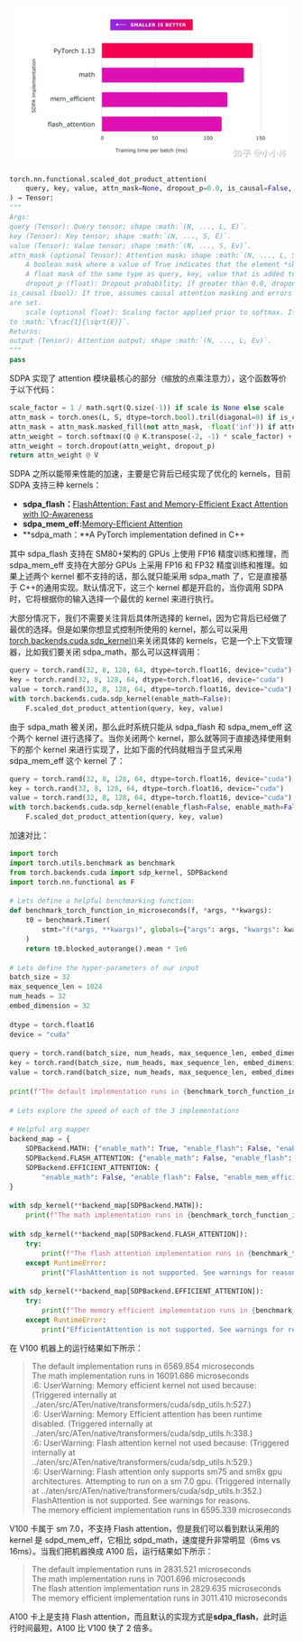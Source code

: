 ![各 kernal 优化效果对比](assents/Pasted%20image%2020230511213316.png)
```python
torch.nn.functional.scaled_dot_product_attention(
    query, key, value, attn_mask=None, dropout_p=0.0, is_causal=False, scale=None
) → Tensor:
"""
Args:
query (Tensor): Query tensor; shape :math:`(N, ..., L, E)`.
key (Tensor): Key tensor; shape :math:`(N, ..., S, E)`.
value (Tensor): Value tensor; shape :math:`(N, ..., S, Ev)`.
attn_mask (optional Tensor): Attention mask; shape :math:`(N, ..., L, S)`. Two types of masks are supported.
    A boolean mask where a value of True indicates that the element *should* take part in attention.
    A float mask of the same type as query, key, value that is added to the attention score.
    dropout_p (float): Dropout probability; if greater than 0.0, dropout is applied
is_causal (bool): If true, assumes causal attention masking and errors if both attn_mask and is_causal
are set.
    scale (optional float): Scaling factor applied prior to softmax. If None, the default value is set
to :math:`\frac{1}{\sqrt{E}}`.
Returns:
output (Tensor): Attention output; shape :math:`(N, ..., L, Ev)`.
"""
pass
```
SDPA 实现了 attention 模块最核心的部分（缩放的点乘注意力），这个函数等价于以下代码：

```python
scale_factor = 1 / math.sqrt(Q.size(-1)) if scale is None else scale
attn_mask = torch.ones(L, S, dtype=torch.bool).tril(diagonal=0) if is_causal else attn_mask
attn_mask = attn_mask.masked_fill(not attn_mask, -float('inf')) if attn_mask.dtype==torch.bool else attn_mask
attn_weight = torch.softmax((Q @ K.transpose(-2, -1) * scale_factor) + attn_mask, dim=-1)
attn_weight = torch.dropout(attn_weight, dropout_p)
return attn_weight @ V
```

SDPA 之所以能带来性能的加速，主要是它背后已经实现了优化的 kernels，目前 SDPA 支持三种 kernels：
-   **sdpa_flash：**[FlashAttention: Fast and Memory-Efficient Exact Attention with IO-Awareness](https://arxiv.org/abs/2205.14135)
-   **sdpa_mem_eff:**[Memory-Efficient Attention](https://github.com/facebookresearch/xformers)
-   **sdpa_math：**A PyTorch implementation defined in C++

其中 sdpa_flash 支持在 SM80+架构的 GPUs 上使用 FP16 精度训练和推理，而 sdpa_mem_eff 支持在大部分 GPUs 上采用 FP16 和 FP32 精度训练和推理。如果上述两个 kernel 都不支持的话，那么就只能采用 sdpa_math 了，它是直接基于 C++的通用实现。默认情况下，这三个 kernel 都是开启的，当你调用 SDPA 时，它将根据你的输入选择一个最优的 kernel 来进行执行。

大部分情况下，我们不需要关注背后具体所选择的 kernel，因为它背后已经做了最优的选择。但是如果你想显式控制所使用的 kernel，那么可以采用[torch.backends.cuda.sdp_kernel()](https://pytorch.org/docs/master/backends.html#torch.backends.cuda.sdp_kernel)来关闭具体的 kernels，它是一个上下文管理器，比如我们要关闭 sdpa_math，那么可以这样调用：
```python
query = torch.rand(32, 8, 128, 64, dtype=torch.float16, device="cuda")
key = torch.rand(32, 8, 128, 64, dtype=torch.float16, device="cuda")
value = torch.rand(32, 8, 128, 64, dtype=torch.float16, device="cuda")
with torch.backends.cuda.sdp_kernel(enable_math=False):
    F.scaled_dot_product_attention(query, key, value)
```

由于 sdpa_math 被关闭，那么此时系统只能从 sdpa_flash 和 sdpa_mem_eff 这个两个 kernel 进行选择了。当你关闭两个 kernel，那么就等同于直接选择使用剩下的那个 kernel 来进行实现了，比如下面的代码就相当于显式采用 sdpa_mem_eff 这个 kernel 了：

```python
query = torch.rand(32, 8, 128, 64, dtype=torch.float16, device="cuda")
key = torch.rand(32, 8, 128, 64, dtype=torch.float16, device="cuda")
value = torch.rand(32, 8, 128, 64, dtype=torch.float16, device="cuda")
with torch.backends.cuda.sdp_kernel(enable_flash=False, enable_math=False, enable_mem_efficient=True):
    F.scaled_dot_product_attention(query, key, value)
```

加速对比：
```python
import torch
import torch.utils.benchmark as benchmark
from torch.backends.cuda import sdp_kernel, SDPBackend
import torch.nn.functional as F

# Lets define a helpful benchmarking function:
def benchmark_torch_function_in_microseconds(f, *args, **kwargs):
    t0 = benchmark.Timer(
        stmt="f(*args, **kwargs)", globals={"args": args, "kwargs": kwargs, "f": f}
    )
    return t0.blocked_autorange().mean * 1e6

# Lets define the hyper-parameters of our input
batch_size = 32
max_sequence_len = 1024
num_heads = 32
embed_dimension = 32

dtype = torch.float16
device = "cuda"

query = torch.rand(batch_size, num_heads, max_sequence_len, embed_dimension, device=device, dtype=dtype)
key = torch.rand(batch_size, num_heads, max_sequence_len, embed_dimension, device=device, dtype=dtype)
value = torch.rand(batch_size, num_heads, max_sequence_len, embed_dimension, device=device, dtype=dtype)

print(f"The default implementation runs in {benchmark_torch_function_in_microseconds(F.scaled_dot_product_attention, query, key, value):.3f} microseconds")

# Lets explore the speed of each of the 3 implementations

# Helpful arg mapper
backend_map = {
    SDPBackend.MATH: {"enable_math": True, "enable_flash": False, "enable_mem_efficient": False},
    SDPBackend.FLASH_ATTENTION: {"enable_math": False, "enable_flash": True, "enable_mem_efficient": False},
    SDPBackend.EFFICIENT_ATTENTION: {
        "enable_math": False, "enable_flash": False, "enable_mem_efficient": True}
}

with sdp_kernel(**backend_map[SDPBackend.MATH]):
    print(f"The math implementation runs in {benchmark_torch_function_in_microseconds(F.scaled_dot_product_attention, query, key, value):.3f} microseconds")

with sdp_kernel(**backend_map[SDPBackend.FLASH_ATTENTION]):
    try:
        print(f"The flash attention implementation runs in {benchmark_torch_function_in_microseconds(F.scaled_dot_product_attention, query, key, value):.3f} microseconds")
    except RuntimeError:
        print("FlashAttention is not supported. See warnings for reasons.")

with sdp_kernel(**backend_map[SDPBackend.EFFICIENT_ATTENTION]):
    try:
        print(f"The memory efficient implementation runs in {benchmark_torch_function_in_microseconds(F.scaled_dot_product_attention, query, key, value):.3f} microseconds")
    except RuntimeError:
        print("EfficientAttention is not supported. See warnings for reasons.")
```

在 V100 机器上的运行结果如下所示：

> The default implementation runs in 6569.854 microseconds  
> The math implementation runs in 16091.686 microseconds  
> <timeit-src>:6: UserWarning: Memory efficient kernel not used because: (Triggered internally at ../aten/src/ATen/native/transformers/cuda/sdp_utils.h:527.)  
> <timeit-src>:6: UserWarning: Memory Efficient attention has been runtime disabled. (Triggered internally at ../aten/src/ATen/native/transformers/cuda/sdp_utils.h:338.)  
> <timeit-src>:6: UserWarning: Flash attention kernel not used because: (Triggered internally at ../aten/src/ATen/native/transformers/cuda/sdp_utils.h:529.)  
> <timeit-src>:6: UserWarning: Flash attention only supports sm75 and sm8x gpu architectures. Attempting to run on a sm 7.0 gpu. (Triggered internally at ../aten/src/ATen/native/transformers/cuda/sdp_utils.h:352.)  
> FlashAttention is not supported. See warnings for reasons.  
> The memory efficient implementation runs in 6595.339 microseconds

V100 卡属于 sm 7.0，不支持 Flash attention，但是我们可以看到默认采用的 kernel 是 sdpd_mem_eff，它相比 sdpd_math，速度提升非常明显（6ms vs 16ms）。当我们把机器换成 A100 后，运行结果如下所示：

> The default implementation runs in 2831.521 microseconds  
> The math implementation runs in 7001.696 microseconds  
> The flash attention implementation runs in 2829.635 microseconds  
> The memory efficient implementation runs in 3011.410 microseconds

A100 卡上是支持 Flash attention，而且默认的实现方式是**sdpa_flash**，此时运行时间最短，A100 比 V100 快了 2 倍多。
